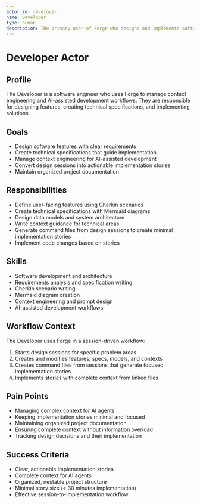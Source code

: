 ```yaml
---
actor_id: developer
name: Developer
type: human
description: The primary user of Forge who designs and implements software solutions
---
```


# Developer Actor

## Profile
The Developer is a software engineer who uses Forge to manage context engineering and AI-assisted development workflows. They are responsible for designing features, creating technical specifications, and implementing solutions.

## Goals
- Design software features with clear requirements
- Create technical specifications that guide implementation
- Manage context engineering for AI-assisted development
- Convert design sessions into actionable implementation stories
- Maintain organized project documentation

## Responsibilities
- Define user-facing features using Gherkin scenarios
- Create technical specifications with Mermaid diagrams
- Design data models and system architecture
- Write context guidance for technical areas
- Generate command files from design sessions to create minimal implementation stories
- Implement code changes based on stories

## Skills
- Software development and architecture
- Requirements analysis and specification writing
- Gherkin scenario writing
- Mermaid diagram creation
- Context engineering and prompt design
- AI-assisted development workflows

## Workflow Context
The Developer uses Forge in a session-driven workflow:
1. Starts design sessions for specific problem areas
2. Creates and modifies features, specs, models, and contexts
3. Creates command files from sessions that generate focused implementation stories
4. Implements stories with complete context from linked files

## Pain Points
- Managing complex context for AI agents
- Keeping implementation stories minimal and focused
- Maintaining organized project documentation
- Ensuring complete context without information overload
- Tracking design decisions and their implementation

## Success Criteria
- Clear, actionable implementation stories
- Complete context for AI agents
- Organized, nestable project structure
- Minimal story size (< 30 minutes implementation)
- Effective session-to-implementation workflow
